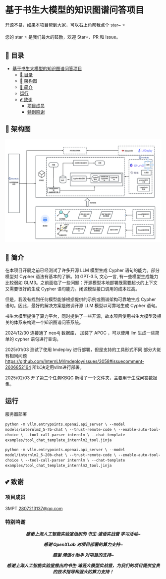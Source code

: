 # 基于书生大模型的知识图谱问答项目

开源不易，如果本项目帮到大家，可以右上角帮我点个 star~ ⭐

您的 star ⭐ 是我们最大的鼓励，欢迎 Star⭐、PR 和 Issue。

## 📖 目录

- [基于书生大模型的知识图谱问答项目](#基于书生大模型的知识图谱问答项目)
  - [📖 目录](#-目录)
  - [🔄 架构图](#-架构图)
  - [📝 简介](#-简介)
  - [运行](#运行)
  - [💕 致谢](#-致谢)
    - [项目成员](#项目成员)
    - [特别鸣谢](#特别鸣谢)

## 🔄 架构图

![知识图谱问答系统](assets/架构图.png)

## 📝 简介

在本项目开展之前已经测试了许多开源 LLM 模型生成 Cypher 语句的能力。部分模型对 Cypher 语法有基本的了解。如 GPT-3.5, 文心一言, 有一些模型生成能力比较弱如 GLM3。之前面临了一些问题：开源模型本地部署既需要超长的上下文又需要很好的生成 Cypher 语句能力。闭源模型接口调用的成本过高。

但是，我没有找到任何模型能够根据提供的示例或图谱架构可靠地生成 Cypher 语句。因此，最好的解决方案是微调开源 LLM 模型以可靠地生成 Cypher 语句。

书生大模型提供了算力平台，同时提供了一些开源，故本项目使用书生大模型及相关的体系来构建一个知识图谱问答系统。

2024/12/30 连接通了 neo4j 数据库， 加装了 APOC ，可以使用 llm 生成一些简单的 cypher 语句进行查询。

2025/01/03 测试了使用 lmdeploy 进行部署，但是支持的工具形式不同 部分大佬有相同问题<https://github.com/InternLM/lmdeploy/issues/3058#issuecomment-2606852164> 所以决定用vllm进行部署。

2025/02/03 开了第二个任务KBQG 新增了一个文件夹，主要用于生成问答数据集。

## 运行

服务器部署

`python -m vllm.entrypoints.openai.api_server \
    --model models/internlm2_5-7b-chat \
    --trust-remote-code \
    --enable-auto-tool-choice \
    --tool-call-parser internlm \
    --chat-template examples/tool_chat_template_internlm2_tool.jinja`

`python -m vllm.entrypoints.openai.api_server \
    --model model/internlm2_5-20b-chat \
    --trust-remote-code \
    --enable-auto-tool-choice \
    --tool-call-parser internlm \
    --chat-template examples/tool_chat_template_internlm2_tool.jinja`

## 💕 致谢

### 项目成员

3MPT 2807213137@qq.com

### 特别鸣谢

<div align="center">

**_感谢上海人工智能实验室组织的 书生·浦语实战营 学习活动~_**

**_感谢 OpenXLab 对项目部署的算力支持~_**

**_感谢 浦语小助手 对项目的支持~_**

**_感谢上海人工智能实验室推出的书生·浦语大模型实战营，为我们的项目提供宝贵的技术指导和强大的算力支持！_**
